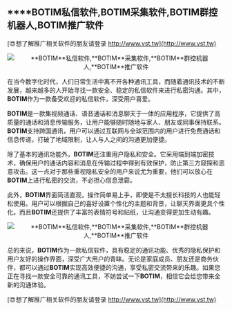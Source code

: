 ## ****BOTIM**私信软件,**BOTIM**采集软件,**BOTIM**群控机器人,**BOTIM**推广软件**

[😍想了解推广相关软件的朋友请登录 http://www.vst.tw](http://www.vst.tw)

 <center><img src="https://vst.tw/MP4/tuiguang/png/6.png" alt="**BOTIM**私信软件,**BOTIM**采集软件,**BOTIM**群控机器人,**BOTIM**推广软件"></center>

在当今数字化时代，人们日常生活中离不开各种通讯工具，而随着通讯技术的不断发展，越来越多的人开始寻找一款安全、稳定的私信软件来进行私密沟通。其中，**BOTIM**作为一款备受欢迎的私信软件，深受用户喜爱。

**BOTIM**是一款集视频通话、语音通话和消息聊天于一体的应用程序，它提供了高质量的通话和消息传输服务，让用户能够随时随地与家人、朋友或同事保持联系。**BOTIM**支持跨国通讯，用户可以通过互联网与全球范围内的用户进行免费通话和信息传递，打破了地域限制，让人与人之间的沟通更加便捷。

除了基本的通讯功能外，**BOTIM**还注重用户隐私和安全。它采用端到端加密技术，确保用户的通话内容和消息在传输过程中得到有效保护，防止第三方窥探和恶意攻击。这一点对于那些重视隐私安全的用户来说尤为重要，他们可以放心在**BOTIM**上进行私密的交流，不必担心信息泄霩。

此外，**BOTIM**界面简洁直观，操作简单易上手，即使是不太擅长科技的人也能轻松使用。用户可以根据自己的喜好设置个性化的主题和背景，让聊天界面更具个性化。而且**BOTIM**还提供了丰富的表情符号和贴纸，让沟通变得更加生动有趣。

 <center><img src="https://vst.tw/MP4/tuiguang/png/7.png" alt="**BOTIM**私信软件,**BOTIM**采集软件,**BOTIM**群控机器人,**BOTIM**推广软件"></center>

总的来说，**BOTIM**作为一款私信软件，具有稳定的通讯功能、优秀的隐私保护和用户友好的操作界面，深受广大用户的青睐。无论是家庭成员、朋友还是商务伙伴，都可以通过**BOTIM**实现高效便捷的沟通，享受私密交流带来的乐趣。如果您正在寻找一款安全可靠的通讯工具，不妨尝试一下**BOTIM**，相信它会给您带来全新的沟通体验。

[😍想了解推广相关软件的朋友请登录 http://www.vst.tw](http://www.vst.tw)




